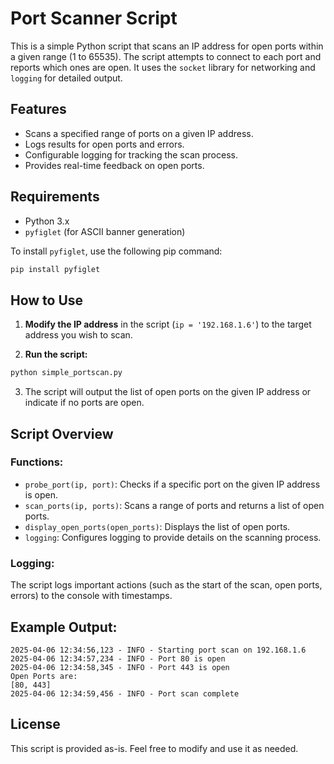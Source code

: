 
# Port Scanner Script

This is a simple Python script that scans an IP address for open ports within a given range (1 to 65535). The script attempts to connect to each port and reports which ones are open. It uses the `socket` library for networking and `logging` for detailed output.

## Features

- Scans a specified range of ports on a given IP address.
- Logs results for open ports and errors.
- Configurable logging for tracking the scan process.
- Provides real-time feedback on open ports.

## Requirements

- Python 3.x
- `pyfiglet` (for ASCII banner generation)

To install `pyfiglet`, use the following pip command:

```bash
pip install pyfiglet
```

## How to Use

1. **Modify the IP address** in the script (`ip = '192.168.1.6'`) to the target address you wish to scan.

2. **Run the script:**

```bash
python simple_portscan.py
```

3. The script will output the list of open ports on the given IP address or indicate if no ports are open.

## Script Overview

### Functions:

- `probe_port(ip, port)`: Checks if a specific port on the given IP address is open.
- `scan_ports(ip, ports)`: Scans a range of ports and returns a list of open ports.
- `display_open_ports(open_ports)`: Displays the list of open ports.
- `logging`: Configures logging to provide details on the scanning process.

### Logging:

The script logs important actions (such as the start of the scan, open ports, errors) to the console with timestamps.

## Example Output:

```
2025-04-06 12:34:56,123 - INFO - Starting port scan on 192.168.1.6
2025-04-06 12:34:57,234 - INFO - Port 80 is open
2025-04-06 12:34:58,345 - INFO - Port 443 is open
Open Ports are:
[80, 443]
2025-04-06 12:34:59,456 - INFO - Port scan complete
```

## License

This script is provided as-is. Feel free to modify and use it as needed.
